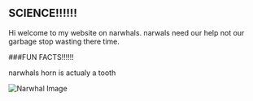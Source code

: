 ## SCIENCE!!!!!!

Hi welcome to my website on narwhals. 
    narwals need our help not our garbage stop wasting there time.
 
 
 ###FUN FACTS!!!!!!
    
 narwhals horn is actualy a tooth    
    
    
    
    
    
    
    
    
    
    
    
    
    
<img src="https://squidtoons.com/wp-content/uploads/2016/07/narwhal-anatomy-web.png" alt="Narwhal Image"/> 
 

